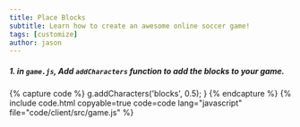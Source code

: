 ```yaml
---
title: Place Blocks
subtitle: Learn how to create an awesome online soccer game!
tags: [customize]
author: jason
---
```


##### 1. in `game.js`, Add `addCharacters` function to add the blocks to your game.
{% capture code %}
	g.addCharacters('blocks', 0.5);
}
{% endcapture %}
{% include code.html copyable=true code=code lang="javascript" file="code/client/src/game.js" %}

